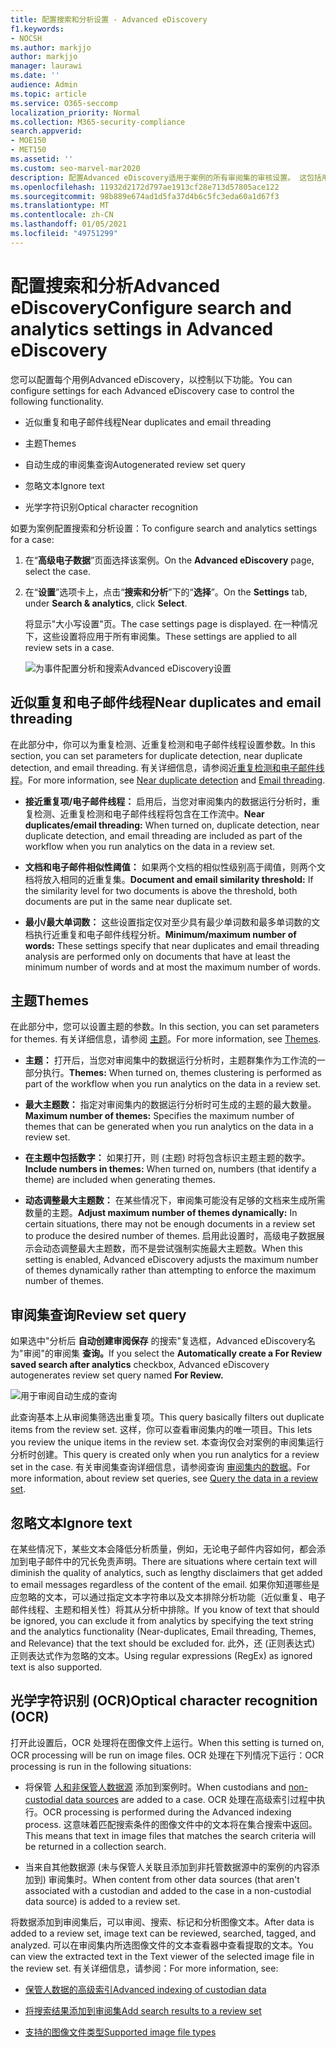```yaml
---
title: 配置搜索和分析设置 - Advanced eDiscovery
f1.keywords:
- NOCSH
ms.author: markjjo
author: markjjo
manager: laurawi
ms.date: ''
audience: Admin
ms.topic: article
ms.service: O365-seccomp
localization_priority: Normal
ms.collection: M365-security-compliance
search.appverid:
- MOE150
- MET150
ms.assetid: ''
ms.custom: seo-marvel-mar2020
description: 配置Advanced eDiscovery适用于案例的所有审阅集的审核设置。 这包括用于分析和光学字符识别的设置。
ms.openlocfilehash: 11932d2172d797ae1913cf28e713d57805ace122
ms.sourcegitcommit: 98b889e674ad1d5fa37d4b6c5fc3eda60a1d67f3
ms.translationtype: MT
ms.contentlocale: zh-CN
ms.lasthandoff: 01/05/2021
ms.locfileid: "49751299"
---
```

# <a name="configure-search-and-analytics-settings-in-advanced-ediscovery"></a><span data-ttu-id="cf6a8-104">配置搜索和分析Advanced eDiscovery</span><span class="sxs-lookup"><span data-stu-id="cf6a8-104">Configure search and analytics settings in Advanced eDiscovery</span></span>

<span data-ttu-id="cf6a8-105">您可以配置每个用例Advanced eDiscovery，以控制以下功能。</span><span class="sxs-lookup"><span data-stu-id="cf6a8-105">You can configure settings for each Advanced eDiscovery case to control the following functionality.</span></span>

- <span data-ttu-id="cf6a8-106">近似重复和电子邮件线程</span><span class="sxs-lookup"><span data-stu-id="cf6a8-106">Near duplicates and email threading</span></span>

- <span data-ttu-id="cf6a8-107">主题</span><span class="sxs-lookup"><span data-stu-id="cf6a8-107">Themes</span></span>

- <span data-ttu-id="cf6a8-108">自动生成的审阅集查询</span><span class="sxs-lookup"><span data-stu-id="cf6a8-108">Autogenerated review set query</span></span>

- <span data-ttu-id="cf6a8-109">忽略文本</span><span class="sxs-lookup"><span data-stu-id="cf6a8-109">Ignore text</span></span>

- <span data-ttu-id="cf6a8-110">光学字符识别</span><span class="sxs-lookup"><span data-stu-id="cf6a8-110">Optical character recognition</span></span>

<span data-ttu-id="cf6a8-111">如要为案例配置搜索和分析设置：</span><span class="sxs-lookup"><span data-stu-id="cf6a8-111">To configure search and analytics settings for a case:</span></span>

1. <span data-ttu-id="cf6a8-112">在“**高级电子数据**”页面选择该案例。</span><span class="sxs-lookup"><span data-stu-id="cf6a8-112">On the **Advanced eDiscovery** page, select the case.</span></span>

2. <span data-ttu-id="cf6a8-113">在“**设置**”选项卡上，点击“**搜索和分析**”下的“**选择**”。</span><span class="sxs-lookup"><span data-stu-id="cf6a8-113">On the **Settings** tab, under **Search & analytics**, click **Select**.</span></span>

   <span data-ttu-id="cf6a8-114">将显示"大小写设置"页。</span><span class="sxs-lookup"><span data-stu-id="cf6a8-114">The case settings page is displayed.</span></span> <span data-ttu-id="cf6a8-115">在一种情况下，这些设置将应用于所有审阅集。</span><span class="sxs-lookup"><span data-stu-id="cf6a8-115">These settings are applied to all review sets in a case.</span></span>

   ![为事件配置分析和搜索Advanced eDiscovery设置](../media/AeDCaseSettings.png)

## <a name="near-duplicates-and-email-threading"></a><span data-ttu-id="cf6a8-117">近似重复和电子邮件线程</span><span class="sxs-lookup"><span data-stu-id="cf6a8-117">Near duplicates and email threading</span></span>

<span data-ttu-id="cf6a8-118">在此部分中，你可以为重复检测、近重复检测和电子邮件线程设置参数。</span><span class="sxs-lookup"><span data-stu-id="cf6a8-118">In this section, you can set parameters for duplicate detection, near duplicate detection, and email threading.</span></span> <span data-ttu-id="cf6a8-119">有关详细信息，请参阅近[重复检测和](near-duplicate-detection-in-advanced-ediscovery.md)[电子邮件线程](email-threading-in-advanced-ediscovery.md)。</span><span class="sxs-lookup"><span data-stu-id="cf6a8-119">For more information, see [Near duplicate detection](near-duplicate-detection-in-advanced-ediscovery.md) and [Email threading](email-threading-in-advanced-ediscovery.md).</span></span>

- <span data-ttu-id="cf6a8-120">**接近重复项/电子邮件线程：** 启用后，当您对审阅集内的数据运行分析时，重复检测、近重复检测和电子邮件线程将包含在工作流中。</span><span class="sxs-lookup"><span data-stu-id="cf6a8-120">**Near duplicates/email threading:** When turned on, duplicate detection, near duplicate detection, and email threading are included as part of the workflow when you run analytics on the data in a review set.</span></span>

- <span data-ttu-id="cf6a8-121">**文档和电子邮件相似性阈值：** 如果两个文档的相似性级别高于阈值，则两个文档将放入相同的近重复集。</span><span class="sxs-lookup"><span data-stu-id="cf6a8-121">**Document and email similarity threshold:** If the similarity level for two documents is above the threshold, both documents are put in the same near duplicate set.</span></span>

- <span data-ttu-id="cf6a8-122">**最小/最大单词数：** 这些设置指定仅对至少具有最少单词数和最多单词数的文档执行近重复和电子邮件线程分析。</span><span class="sxs-lookup"><span data-stu-id="cf6a8-122">**Minimum/maximum number of words:** These settings specify that near duplicates and email threading analysis are performed only on documents that have at least the minimum number of words and at most the maximum number of words.</span></span>

## <a name="themes"></a><span data-ttu-id="cf6a8-123">主题</span><span class="sxs-lookup"><span data-stu-id="cf6a8-123">Themes</span></span>

<span data-ttu-id="cf6a8-124">在此部分中，您可以设置主题的参数。</span><span class="sxs-lookup"><span data-stu-id="cf6a8-124">In this section, you can set parameters for themes.</span></span> <span data-ttu-id="cf6a8-125">有关详细信息，请参阅 [主题](themes-in-advanced-ediscovery.md)。</span><span class="sxs-lookup"><span data-stu-id="cf6a8-125">For more information, see [Themes](themes-in-advanced-ediscovery.md).</span></span>

- <span data-ttu-id="cf6a8-126">**主题：** 打开后，当您对审阅集中的数据运行分析时，主题群集作为工作流的一部分执行。</span><span class="sxs-lookup"><span data-stu-id="cf6a8-126">**Themes:** When turned on, themes clustering is performed as part of the workflow when you run analytics on the data in a review set.</span></span>

- <span data-ttu-id="cf6a8-127">**最大主题数：** 指定对审阅集内的数据运行分析时可生成的主题的最大数量。</span><span class="sxs-lookup"><span data-stu-id="cf6a8-127">**Maximum number of themes:** Specifies the maximum number of themes that can be generated when you run analytics on the data in a review set.</span></span>

- <span data-ttu-id="cf6a8-128">**在主题中包括数字：** 如果打开，则 (主题) 时将包含标识主题主题的数字。</span><span class="sxs-lookup"><span data-stu-id="cf6a8-128">**Include numbers in themes:** When turned on, numbers (that identify a theme) are included when generating themes.</span></span> 

- <span data-ttu-id="cf6a8-129">**动态调整最大主题数：** 在某些情况下，审阅集可能没有足够的文档来生成所需数量的主题。</span><span class="sxs-lookup"><span data-stu-id="cf6a8-129">**Adjust maximum number of themes dynamically:** In certain situations, there may not be enough documents in a review set to produce the desired number of themes.</span></span> <span data-ttu-id="cf6a8-130">启用此设置时，高级电子数据展示会动态调整最大主题数，而不是尝试强制实施最大主题数。</span><span class="sxs-lookup"><span data-stu-id="cf6a8-130">When this setting is enabled, Advanced eDiscovery adjusts the maximum number of themes dynamically rather than attempting to enforce the maximum number of themes.</span></span>

## <a name="review-set-query"></a><span data-ttu-id="cf6a8-131">审阅集查询</span><span class="sxs-lookup"><span data-stu-id="cf6a8-131">Review set query</span></span>

<span data-ttu-id="cf6a8-132">如果选中"分析后 **自动创建审阅保存** 的搜索"复选框，Advanced eDiscovery名为"审阅"的审阅集 **查询。**</span><span class="sxs-lookup"><span data-stu-id="cf6a8-132">If you select the **Automatically create a For Review saved search after analytics** checkbox, Advanced eDiscovery autogenerates review set query named **For Review.**</span></span> 

![用于审阅自动生成的查询](../media/AeDForReviewQuery.png)

<span data-ttu-id="cf6a8-134">此查询基本上从审阅集筛选出重复项。</span><span class="sxs-lookup"><span data-stu-id="cf6a8-134">This query basically filters out duplicate items from the review set.</span></span> <span data-ttu-id="cf6a8-135">这样，你可以查看审阅集内的唯一项目。</span><span class="sxs-lookup"><span data-stu-id="cf6a8-135">This lets you review the unique items in the review set.</span></span> <span data-ttu-id="cf6a8-136">本查询仅会对案例的审阅集运行分析时创建。</span><span class="sxs-lookup"><span data-stu-id="cf6a8-136">This query is created only when you run analytics for a review set in the case.</span></span> <span data-ttu-id="cf6a8-137">有关审阅集查询详细信息，请参阅查询 [审阅集内的数据](review-set-search.md)。</span><span class="sxs-lookup"><span data-stu-id="cf6a8-137">For more information, about review set queries, see [Query the data in a review set](review-set-search.md).</span></span>

## <a name="ignore-text"></a><span data-ttu-id="cf6a8-138">忽略文本</span><span class="sxs-lookup"><span data-stu-id="cf6a8-138">Ignore text</span></span>

<span data-ttu-id="cf6a8-139">在某些情况下，某些文本会降低分析质量，例如，无论电子邮件内容如何，都会添加到电子邮件中的冗长免责声明。</span><span class="sxs-lookup"><span data-stu-id="cf6a8-139">There are situations where certain text will diminish the quality of analytics, such as lengthy disclaimers that get added to email messages regardless of the content of the email.</span></span> <span data-ttu-id="cf6a8-140">如果你知道哪些是应忽略的文本，可以通过指定文本字符串以及文本排除分析功能（近似重复、电子邮件线程、主题和相关性）将其从分析中排除。</span><span class="sxs-lookup"><span data-stu-id="cf6a8-140">If you know of text that should be ignored, you can exclude it from analytics by specifying the text string and the analytics functionality (Near-duplicates, Email threading, Themes, and Relevance) that the text should be excluded for.</span></span> <span data-ttu-id="cf6a8-141">此外，还 (正则表达式) 正则表达式作为忽略的文本。</span><span class="sxs-lookup"><span data-stu-id="cf6a8-141">Using regular expressions (RegEx) as ignored text is also supported.</span></span> 

## <a name="optical-character-recognition-ocr"></a><span data-ttu-id="cf6a8-142">光学字符识别 (OCR)</span><span class="sxs-lookup"><span data-stu-id="cf6a8-142">Optical character recognition (OCR)</span></span>

<span data-ttu-id="cf6a8-143">打开此设置后，OCR 处理将在图像文件上运行。</span><span class="sxs-lookup"><span data-stu-id="cf6a8-143">When this setting is turned on, OCR processing will be run on image files.</span></span> <span data-ttu-id="cf6a8-144">OCR 处理在下列情况下运行：</span><span class="sxs-lookup"><span data-stu-id="cf6a8-144">OCR processing is run in the following situations:</span></span>

- <span data-ttu-id="cf6a8-145">将保管 [人和非保管人数据源](non-custodial-data-sources.md) 添加到案例时。</span><span class="sxs-lookup"><span data-stu-id="cf6a8-145">When custodians and [non-custodial data sources](non-custodial-data-sources.md) are added to a case.</span></span> <span data-ttu-id="cf6a8-146">OCR 处理在高级索引过程中执行。</span><span class="sxs-lookup"><span data-stu-id="cf6a8-146">OCR processing is performed during the Advanced indexing process.</span></span> <span data-ttu-id="cf6a8-147">这意味着匹配搜索条件的图像文件中的文本将在集合搜索中返回。</span><span class="sxs-lookup"><span data-stu-id="cf6a8-147">This means that text in image files that matches the search criteria will be returned in a collection search.</span></span>

- <span data-ttu-id="cf6a8-148">当来自其他数据源 (未与保管人关联且添加到非托管数据源中的案例的内容添加到) 审阅集时。</span><span class="sxs-lookup"><span data-stu-id="cf6a8-148">When content from other data sources (that aren't associated with a custodian and added to the case in a non-custodial data source) is added to a review set.</span></span>

<span data-ttu-id="cf6a8-149">将数据添加到审阅集后，可以审阅、搜索、标记和分析图像文本。</span><span class="sxs-lookup"><span data-stu-id="cf6a8-149">After data is added to a review set, image text can be reviewed, searched, tagged, and analyzed.</span></span> <span data-ttu-id="cf6a8-150">可以在审阅集内所选图像文件的文本查看器中查看提取的文本。</span><span class="sxs-lookup"><span data-stu-id="cf6a8-150">You can view the extracted text in the Text viewer of the selected image file in the review set.</span></span> <span data-ttu-id="cf6a8-151">有关详细信息，请参阅：</span><span class="sxs-lookup"><span data-stu-id="cf6a8-151">For more information, see:</span></span>

- [<span data-ttu-id="cf6a8-152">保管人数据的高级索引</span><span class="sxs-lookup"><span data-stu-id="cf6a8-152">Advanced indexing of custodian data</span></span>](indexing-custodian-data.md)

- [<span data-ttu-id="cf6a8-153">将搜索结果添加到审阅集</span><span class="sxs-lookup"><span data-stu-id="cf6a8-153">Add search results to a review set</span></span>](add-data-to-review-set.md#optical-character-recognition)

- [<span data-ttu-id="cf6a8-154">支持的图像文件类型</span><span class="sxs-lookup"><span data-stu-id="cf6a8-154">Supported image file types</span></span>](supported-filetypes-ediscovery20.md#image)
